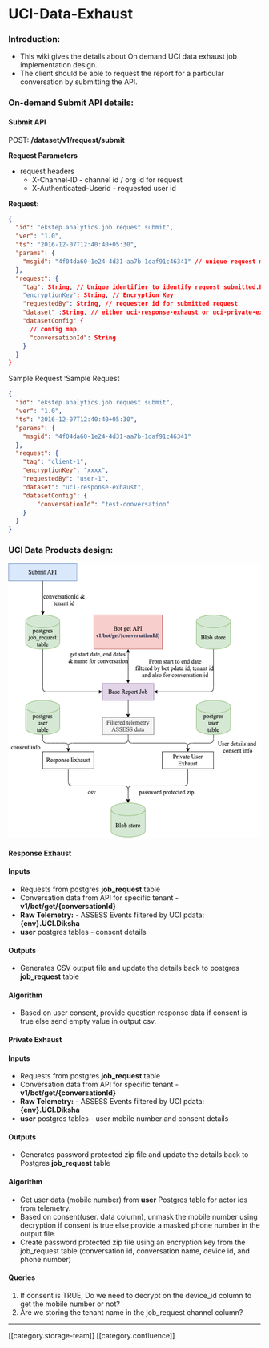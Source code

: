 # UCI-Data-Exhaust

### Introduction:

* This wiki gives the details about On demand UCI data exhaust job implementation design.
* The client should be able to request the report for a particular conversation by submitting the API.

### On-demand Submit API details:

#### Submit API

POST: **/dataset/v1/request/submit**

**Request Parameters**

* request headers
  * X-Channel-ID - channel id / org id for request
  * X-Authenticated-Userid - requested user id

**Request:**

```json
{
  "id": "ekstep.analytics.job.request.submit",
  "ver": "1.0",
  "ts": "2016-12-07T12:40:40+05:30",
  "params": {
    "msgid": "4f04da60-1e24-4d31-aa7b-1daf91c46341" // unique request message id, UUID
  },
  "request": {
    "tag": String, // Unique identifier to identify request submitted.Ex: BatchId
    "encryptionKey": String, // Encryption Key
    "requestedBy": String, // requester id for submitted request
    "dataset" :String, // either uci-response-exhaust or uci-private-exhaust 
    "datasetConfig" {
      // config map
      "conversationId": String
    }
  }
}
```

Sample Request :Sample Request

```json
{
  "id": "ekstep.analytics.job.request.submit",
  "ver": "1.0",
  "ts": "2016-12-07T12:40:40+05:30",
  "params": {
    "msgid": "4f04da60-1e24-4d31-aa7b-1daf91c46341"
  },
  "request": {
    "tag": "client-1",
    "encryptionKey": "xxxx",
    "requestedBy": "user-1",
    "dataset": "uci-response-exhaust",
    "datasetConfig": {
        "conversationId": "test-conversation"
    }
  }  
}
```

### UCI Data Products design:

![](../../../../.gitbook/assets/UCI-DP.png)

#### Response Exhaust

#### Inputs

* Requests from postgres **job\_request** table
* Conversation data from API for specific tenant - **v1/bot/get/{conversationId}**
* **Raw Telemetry:** - ASSESS Events filtered by UCI pdata: **{env}.UCI.Diksha**
* **user** postgres tables - consent details

#### Outputs

* Generates CSV output file and update the details back to postgres **job\_request** table

#### Algorithm

* Based on user consent, provide question response data if consent is true else send empty value in output csv.

#### Private Exhaust

#### Inputs

* Requests from postgres **job\_request** table
* Conversation data from API for specific tenant - **v1/bot/get/{conversationId}**
* **Raw Telemetry:** - ASSESS Events filtered by UCI pdata: **{env}.UCI.Diksha**
* **user** postgres tables - user mobile number and consent details

#### Outputs

* Generates password protected zip file and update the details back to Postgres **job\_request** table

#### Algorithm

* Get user data (mobile number) from **user** Postgres table for actor ids from telemetry.
* Based on consent(user. data column), unmask the mobile number using decryption if consent is true else provide a masked phone number in the output file.
* Create password protected zip file using an encryption key from the job\_request table (conversation id, conversation name, device id, and phone number)

#### **Queries**

1. If consent is TRUE, Do we need to decrypt on the device\_id column to get the mobile number or not?
2. Are we storing the tenant name in the job\_request channel column?

***

\[\[category.storage-team]] \[\[category.confluence]]
